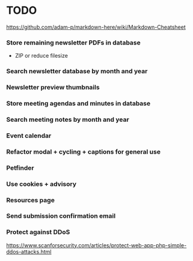 # TODO
https://github.com/adam-p/markdown-here/wiki/Markdown-Cheatsheet


### Store remaining newsletter PDFs in database
* ZIP or reduce filesize

### Search newsletter database by month and year

### Newsletter preview thumbnails

### Store meeting agendas and minutes in database

### Search meeting notes by month and year

### Event calendar

### Refactor modal + cycling + captions for general use

### Petfinder

### Use cookies + advisory

### Resources page

### Send submission confirmation email

### Protect against DDoS
https://www.scanforsecurity.com/articles/protect-web-app-php-simple-ddos-attacks.html
